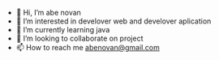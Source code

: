 - 👋 Hi, I’m abe novan
- 👀 I’m interested in develover web and develover aplication
- 🌱 I’m currently learning java
- 💞️ I’m looking to collaborate on project
- 📫 How to reach me abenovan@gmail.com

<!---
abenovan4/abenovan4 is a ✨ special ✨ repository because its `README.md` (this file) appears on your GitHub profile.
You can click the Preview link to take a look at your changes.
--->
